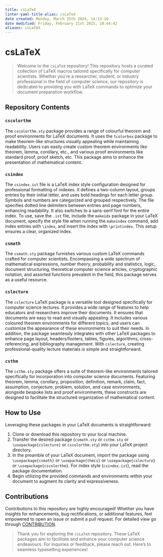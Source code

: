 ```yaml
---
title: csLaTeX
linter-yaml-title-alias: csLaTeX
date created: Monday, March 25th 2024, 14:13:16
date modified: Friday, February 21st 2025, 18:44:42
aliases: csLaTeX
---
```


# csLaTeX

> Welcome to the `csLaTeX` repository! This repository hosts a curated collection of LaTeX macros tailored specifically for computer scientists. Whether you’re a researcher, student, or industry professional in the field of computer science, our repository is dedicated to providing you with LaTeX commands to optimize your document preparation workflow.

## Repository Contents

### `cscolorthm`

The `cscolorthm.sty` package provides a range of colourful theorem and proof environments for LaTeX documents. It uses the `tcolorbox` package to make theorem-like structures visually appealing while maintaining readability. Users can easily create custom theorem environments like theorem, lemma, corollary, etc., and various proof environments like standard proof, proof sketch, etc. This package aims to enhance the presentation of mathematical content.

### `csindex`

The `csindex.ist` file is a LaTeX index style configuration designed for professional formatting of indexes. It defines a two-column layout, groups entries by their initial letter, and uses bold headings for each letter group. Symbols and numbers are categorized and grouped respectively. The file specifies dotted line delimiters between entries and page numbers, enhancing readability. It also switches to a sans-serif font for the entire index. To use, save the `.ist` file, include the `makeidx` package in your LaTeX document, specify the style file when running the `makeindex` command, add index entries with `\index`, and insert the index with `\printindex`. This setup ensures a clear, organized index.

### `csmath`

The `csmath.sty` package furnishes various custom LaTeX commands crafted for computer scientists. Encompassing a wide spectrum of mathematical expressions, number theory, probability and statistics, logic, document structuring, theoretical computer science articles, cryptographic notation, and assorted functions prevalent in the field, this package serves as a useful resource.

### `cslecture`

The `cslecture` LaTeX package is a versatile tool designed specifically for computer science lectures. It provides a wide range of features to help educators and researchers improve their documents. It ensures that documents are easy to read and visually appealing. It includes various coloured theorem environments for different topics, and users can customize the appearance of these environments to suit their needs. In addition, the package seamlessly integrates with other LaTeX packages to enhance page layout, headers/footers, tables, figures, algorithms, cross-referencing, and bibliography management. With `cslecture`, creating professional-quality lecture materials is simple and straightforward.

### `csthm`

The `csthm.sty` package offers a suite of theorem-like environments tailored specifically for incorporation into computer science documents. Featuring theorem, lemma, corollary, proposition, definition, remark, claim, fact, assumption, conjecture, problem, solution, and case environments, alongside bespoke lists and proof environments, these constructs are designed to facilitate the structured organization of mathematical content.

## How to Use

Leveraging these packages in your LaTeX documents is straightforward:

1. Clone or download this repository to your local machine.
2. Transfer the desired package (`csmath.sty` or `csthm.sty` or `\usepackage{cslecture}` or `cscolorthm.sty`) into your LaTeX project directory.
3. In the preamble of your LaTeX document, import the package using `\usepackage{csmath}` or `\usepackage{thmcs}` or `\usepackage{cslecture}` or `\usepackage{cscolorthm}`. For index style (`csindex.ist`), read the package documentation.
4. Begin utilizing the provided commands and environments within your document to augment its clarity and expressiveness.

## Contributions

Contributions to this repository are highly encouraged! Whether you have insights for enhancements, bug rectifications, or additional features, feel empowered to open an issue or submit a pull request. For detailed view go through [CONTRIBUTION](CONTRIBUTION.md).

> Thank you for exploring the `csLaTeX` repository. These LaTeX packages aim to facilitate and enhance your computer science endeavours. For inquiries or feedback, please reach out. Here’s to seamless typesetting experiences!
